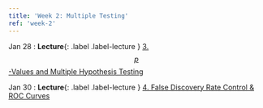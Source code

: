 ```yaml
---
title: 'Week 2: Multiple Testing'
ref: 'week-2'
---
```


Jan 28
: **Lecture**{: .label .label-lecture } [3. $$p$$-Values and Multiple Hypothesis Testing](lecture/lec03)

Jan 30
: **Lecture**{: .label .label-lecture } [4. False Discovery Rate Control & ROC Curves](lecture/lec04)
